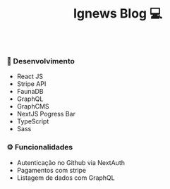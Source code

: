 <h1 align='center'>
  Ignews Blog 💻
</h1>

<p align='center'>
  <img alt='' src='https://i.imgur.com/Uc6dJas.png'>
</p><p align='center'>
  <img alt='' src='https://i.imgur.com/2KVwSuH.png'>
</p><p align='center'>
  <img alt='' src='https://i.imgur.com/tjt2Du1.png'>
</p>

### 🚀 Desenvolvimento
- React JS
- Stripe API
- FaunaDB
- GraphQL
- GraphCMS
- NextJS Pogress Bar
- TypeScript
- Sass

### ⚙️ Funcionalidades
- Autenticação no Github via NextAuth
- Pagamentos com stripe
- Listagem de dados com GraphQL
